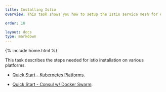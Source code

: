 ```yaml
---
title: Installing Istio
overview: This task shows you how to setup the Istio service mesh for different platforms.

order: 10

layout: docs
type: markdown
---
```


{% include home.html %}

This task describes the steps needed for istio installation on various platforms.

* [Quick Start - Kubernetes Platforms]({{home}}/docs/tasks/install-kubernetes.html).

* [Quick Start - Consul w/ Docker Swarm]({{home}}/docs/tasks/install-consul.html).


